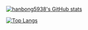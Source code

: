 [![hanbong5938's GitHub stats](https://github-readme-stats.vercel.app/api?username=hanbong5938&count_private=true&show_icons=true&theme=tokyonight)](https://github.com/anuraghazra/github-readme-stats)

[![Top Langs](https://github-readme-stats.vercel.app/api/top-langs/?username=hanbong5938)](https://github.com/anuraghazra/github-readme-stats)
